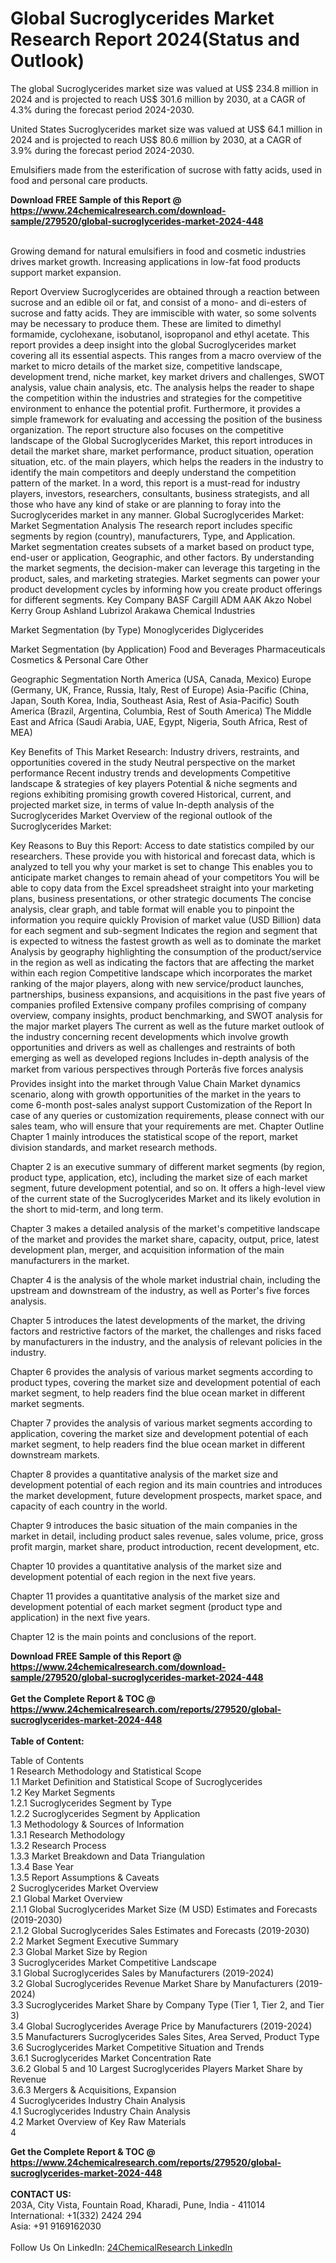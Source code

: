 <h1>Global Sucroglycerides Market Research Report 2024(Status and Outlook)</h1><p>The global Sucroglycerides market size was valued at US$ 234.8 million in 2024 and is projected to reach US$ 301.6 million by 2030, at a CAGR of 4.3% during the forecast period 2024-2030.</p><p>
United States Sucroglycerides market size was valued at US$ 64.1 million in 2024 and is projected to reach US$ 80.6 million by 2030, at a CAGR of 3.9% during the forecast period 2024-2030.</p><p>
Emulsifiers made from the esterification of sucrose with fatty acids, used in food and personal care products.</p><div><b>Download FREE Sample of this Report @ 
            <a href="https://www.24chemicalresearch.com/download-sample/279520/global-sucroglycerides-market-2024-448">
            https://www.24chemicalresearch.com/download-sample/279520/global-sucroglycerides-market-2024-448</a></b></div><br><p>
Growing demand for natural emulsifiers in food and cosmetic industries drives market growth. Increasing applications in low-fat food products support market expansion.</p><p>
Report Overview
 Sucroglycerides are obtained through a reaction between sucrose and an edible oil or fat, and consist of a mono- and di-esters of sucrose and fatty acids. They are immiscible with water, so some solvents may be necessary to produce them. These are limited to dimethyl formamide, cyclohexane, isobutanol, isopropanol and ethyl acetate.
 This report provides a deep insight into the global Sucroglycerides market covering all its essential aspects. This ranges from a macro overview of the market to micro details of the market size, competitive landscape, development trend, niche market, key market drivers and challenges, SWOT analysis, value chain analysis, etc.
 The analysis helps the reader to shape the competition within the industries and strategies for the competitive environment to enhance the potential profit. Furthermore, it provides a simple framework for evaluating and accessing the position of the business organization. The report structure also focuses on the competitive landscape of the Global Sucroglycerides Market, this report introduces in detail the market share, market performance, product situation, operation situation, etc. of the main players, which helps the readers in the industry to identify the main competitors and deeply understand the competition pattern of the market.
 In a word, this report is a must-read for industry players, investors, researchers, consultants, business strategists, and all those who have any kind of stake or are planning to foray into the Sucroglycerides market in any manner.
 Global Sucroglycerides Market: Market Segmentation Analysis
 The research report includes specific segments by region (country), manufacturers, Type, and Application. Market segmentation creates subsets of a market based on product type, end-user or application, Geographic, and other factors. By understanding the market segments, the decision-maker can leverage this targeting in the product, sales, and marketing strategies. Market segments can power your product development cycles by informing how you create product offerings for different segments.
 Key Company
 BASF
 Cargill
 ADM
 AAK
 Akzo Nobel
 Kerry Group
 Ashland
 Lubrizol
 Arakawa Chemical Industries</p><p>
 Market Segmentation (by Type)
 Monoglycerides
 Diglycerides</p><p>
 Market Segmentation (by Application)
 Food and Beverages
 Pharmaceuticals
 Cosmetics &amp; Personal Care
 Other</p><p>
 Geographic Segmentation
North America (USA, Canada, Mexico)
Europe (Germany, UK, France, Russia, Italy, Rest of Europe)
Asia-Pacific (China, Japan, South Korea, India, Southeast Asia, Rest of Asia-Pacific)
South America (Brazil, Argentina, Columbia, Rest of South America)
The Middle East and Africa (Saudi Arabia, UAE, Egypt, Nigeria, South Africa, Rest of MEA)</p><p>
 Key Benefits of This Market Research:
Industry drivers, restraints, and opportunities covered in the study
Neutral perspective on the market performance
Recent industry trends and developments
Competitive landscape &amp; strategies of key players
Potential &amp; niche segments and regions exhibiting promising growth covered
Historical, current, and projected market size, in terms of value
In-depth analysis of the Sucroglycerides Market
Overview of the regional outlook of the Sucroglycerides Market:</p><p>
 Key Reasons to Buy this Report:
Access to date statistics compiled by our researchers. These provide you with historical and forecast data, which is analyzed to tell you why your market is set to change
This enables you to anticipate market changes to remain ahead of your competitors
You will be able to copy data from the Excel spreadsheet straight into your marketing plans, business presentations, or other strategic documents
The concise analysis, clear graph, and table format will enable you to pinpoint the information you require quickly
Provision of market value (USD Billion) data for each segment and sub-segment
Indicates the region and segment that is expected to witness the fastest growth as well as to dominate the market
Analysis by geography highlighting the consumption of the product/service in the region as well as indicating the factors that are affecting the market within each region
Competitive landscape which incorporates the market ranking of the major players, along with new service/product launches, partnerships, business expansions, and acquisitions in the past five years of companies profiled
Extensive company profiles comprising of company overview, company insights, product benchmarking, and SWOT analysis for the major market players
The current as well as the future market outlook of the industry concerning recent developments which involve growth opportunities and drivers as well as challenges and restraints of both emerging as well as developed regions
Includes in-depth analysis of the market from various perspectives through Porterâs five forces analysis
Provides insight into the market through Value Chain
Market dynamics scenario, along with growth opportunities of the market in the years to come
6-month post-sales analyst support
 Customization of the Report
 In case of any queries or customization requirements, please connect with our sales team, who will ensure that your requirements are met.
 Chapter Outline
 Chapter 1 mainly introduces the statistical scope of the report, market division standards, and market research methods.</p><p>
 Chapter 2 is an executive summary of different market segments (by region, product type, application, etc), including the market size of each market segment, future development potential, and so on. It offers a high-level view of the current state of the Sucroglycerides Market and its likely evolution in the short to mid-term, and long term.</p><p>
 Chapter 3 makes a detailed analysis of the market's competitive landscape of the market and provides the market share, capacity, output, price, latest development plan, merger, and acquisition information of the main manufacturers in the market.</p><p>
 Chapter 4 is the analysis of the whole market industrial chain, including the upstream and downstream of the industry, as well as Porter's five forces analysis.</p><p>
 Chapter 5 introduces the latest developments of the market, the driving factors and restrictive factors of the market, the challenges and risks faced by manufacturers in the industry, and the analysis of relevant policies in the industry.</p><p>
 Chapter 6 provides the analysis of various market segments according to product types, covering the market size and development potential of each market segment, to help readers find the blue ocean market in different market segments.</p><p>
 Chapter 7 provides the analysis of various market segments according to application, covering the market size and development potential of each market segment, to help readers find the blue ocean market in different downstream markets.</p><p>
 Chapter 8 provides a quantitative analysis of the market size and development potential of each region and its main countries and introduces the market development, future development prospects, market space, and capacity of each country in the world.</p><p>
 Chapter 9 introduces the basic situation of the main companies in the market in detail, including product sales revenue, sales volume, price, gross profit margin, market share, product introduction, recent development, etc.</p><p>
 Chapter 10 provides a quantitative analysis of the market size and development potential of each region in the next five years.</p><p>
 Chapter 11 provides a quantitative analysis of the market size and development potential of each market segment (product type and application) in the next five years.</p><p>
 Chapter 12 is the main points and conclusions of the report.</p><div><b>Download FREE Sample of this Report @ 
            <a href="https://www.24chemicalresearch.com/download-sample/279520/global-sucroglycerides-market-2024-448">
            https://www.24chemicalresearch.com/download-sample/279520/global-sucroglycerides-market-2024-448</a></b></div><br><div><b>Get the Complete Report & TOC @ 
            <a href="https://www.24chemicalresearch.com/reports/279520/global-sucroglycerides-market-2024-448">
            https://www.24chemicalresearch.com/reports/279520/global-sucroglycerides-market-2024-448</a></b></div><br>
            <b>Table of Content:</b><p>Table of Contents<br />
 1 Research Methodology and Statistical Scope<br />
 1.1 Market Definition and Statistical Scope of Sucroglycerides<br />
 1.2 Key Market Segments<br />
 1.2.1 Sucroglycerides Segment by Type<br />
 1.2.2 Sucroglycerides Segment by Application<br />
 1.3 Methodology & Sources of Information<br />
 1.3.1 Research Methodology<br />
 1.3.2 Research Process<br />
 1.3.3 Market Breakdown and Data Triangulation<br />
 1.3.4 Base Year<br />
 1.3.5 Report Assumptions & Caveats<br />
 2 Sucroglycerides Market Overview<br />
 2.1 Global Market Overview<br />
 2.1.1 Global Sucroglycerides Market Size (M USD) Estimates and Forecasts (2019-2030)<br />
 2.1.2 Global Sucroglycerides Sales Estimates and Forecasts (2019-2030)<br />
 2.2 Market Segment Executive Summary<br />
 2.3 Global Market Size by Region<br />
 3 Sucroglycerides Market Competitive Landscape<br />
 3.1 Global Sucroglycerides Sales by Manufacturers (2019-2024)<br />
 3.2 Global Sucroglycerides Revenue Market Share by Manufacturers (2019-2024)<br />
 3.3 Sucroglycerides Market Share by Company Type (Tier 1, Tier 2, and Tier 3)<br />
 3.4 Global Sucroglycerides Average Price by Manufacturers (2019-2024)<br />
 3.5 Manufacturers Sucroglycerides Sales Sites, Area Served, Product Type<br />
 3.6 Sucroglycerides Market Competitive Situation and Trends<br />
 3.6.1 Sucroglycerides Market Concentration Rate<br />
 3.6.2 Global 5 and 10 Largest Sucroglycerides Players Market Share by Revenue<br />
 3.6.3 Mergers & Acquisitions, Expansion<br />
 4 Sucroglycerides Industry Chain Analysis<br />
 4.1 Sucroglycerides Industry Chain Analysis<br />
 4.2 Market Overview of Key Raw Materials<br />
 4</p><div><b>Get the Complete Report & TOC @ 
            <a href="https://www.24chemicalresearch.com/reports/279520/global-sucroglycerides-market-2024-448">
            https://www.24chemicalresearch.com/reports/279520/global-sucroglycerides-market-2024-448</a></b></div><br><b>CONTACT US:</b><br>
            203A, City Vista, Fountain Road, Kharadi, Pune, India - 411014<br>
            International: +1(332) 2424 294<br>
            Asia: +91 9169162030 <br><br>
            Follow Us On LinkedIn: <a href="https://www.linkedin.com/company/24chemicalresearch/">24ChemicalResearch LinkedIn</a>
